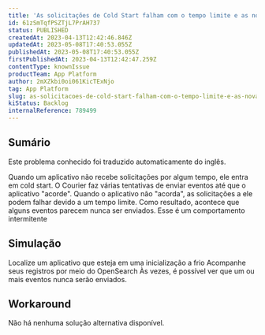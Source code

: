 ```yaml
---
title: 'As solicitações de Cold Start falham com o tempo limite e as novas tentativas de entrega não funcionam como esperado'
id: 61zSmTqfPSZTjL7PrAH737
status: PUBLISHED
createdAt: 2023-04-13T12:42:46.846Z
updatedAt: 2023-05-08T17:40:53.055Z
publishedAt: 2023-05-08T17:40:53.055Z
firstPublishedAt: 2023-04-13T12:42:47.259Z
contentType: knownIssue
productTeam: App Platform
author: 2mXZkbi0oi061KicTExNjo
tag: App Platform
slug: as-solicitacoes-de-cold-start-falham-com-o-tempo-limite-e-as-novas-tentativas-de-entrega-nao-funcionam-como-esperado
kiStatus: Backlog
internalReference: 789499
---
```


## Sumário

<div class="alert alert-info">
  <p>Este problema conhecido foi traduzido automaticamente do inglês.</p>
</div>


Quando um aplicativo não recebe solicitações por algum tempo, ele entra em cold start. O Courier faz várias tentativas de enviar eventos até que o aplicativo "acorde". Quando o aplicativo não "acorda", as solicitações a ele podem falhar devido a um tempo limite. Como resultado, acontece que alguns eventos parecem nunca ser enviados. Esse é um comportamento intermitente

## Simulação


Localize um aplicativo que esteja em uma inicialização a frio
Acompanhe seus registros por meio do OpenSearch
Às vezes, é possível ver que um ou mais eventos nunca serão enviados.



## Workaround


Não há nenhuma solução alternativa disponível.





